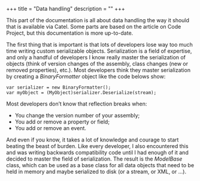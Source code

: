 +++
title = "Data handling" 
description = ""
+++

This part of the documentation is all about data handling the way it should that is available via Catel. Some parts are based on the article on Code Project, but this documentation is more up-to-date.

The first thing that is important is that lots of developers lose way too much time writing custom serializable objects. Serialization is a field of expertise, and only a handful of developers I know really master the serialization of objects (think of version changes of the assembly, class changes (new or removed properties), etc.). Most developers think they master serialization by creating a *BinaryFormatter* object like the code belows show:

```
var serializer = new BinaryFormatter();
var myObject = (MyObject)serializer.Deserialize(stream);
```

Most developers don’t know that reflection breaks when:

-   You change the version number of your assembly;
-   You add or remove a property or field;
-   You add or remove an event.

And even if you know, it takes a lot of knowledge and courage to start beating the beast of burden. Like every developer, I also encountered this and was writing backwards compatibility code until I had enough of it and decided to master the field of serialization. The result is the *ModelBase* class, which can be used as a base class for all data objects that need to be held in memory and maybe serialized to disk (or a stream, or XML, or ...).